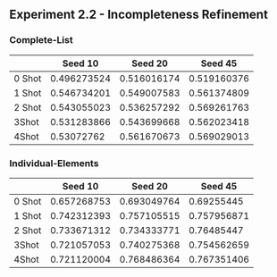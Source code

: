 
## Experiment 2.2 - Incompleteness Refinement 

### Complete-List 

|        | Seed 10     | Seed 20     | Seed 45     |
|--------|-------------|-------------|-------------|
| 0 Shot | 0.496273524 | 0.516016174 | 0.519160376 |
| 1 Shot | 0.546734201 | 0.549007583 | 0.561374809 |
| 2 Shot | 0.543055023 | 0.536257292 | 0.569261763 |
| 3Shot  | 0.531283866 | 0.543699668 | 0.562023418 |
| 4Shot  | 0.53072762  | 0.561670673 | 0.569029013 |

### Individual-Elements

|        | Seed 10     | Seed 20     | Seed 45     |
|--------|-------------|-------------|-------------|
| 0 Shot | 0.657268753 | 0.693049764 | 0.69255445  |
| 1 Shot | 0.742312393 | 0.757105515 | 0.757956871 |
| 2 Shot | 0.733671312 | 0.734333771 | 0.76485447  |
| 3Shot  | 0.721057053 | 0.740275368 | 0.754562659 |
| 4Shot  | 0.721120004 | 0.768486364 | 0.767351406 |
